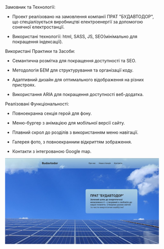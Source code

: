 Замовник та Технології:

- Проект реалізовано на замовлення компанії ПРАТ "БУДАВТОДОР", що спеціалізується виробництві електроенергії за допомогою сонячної електростанції.

- Використані технології: html, SASS, JS, SEO(мінімально для покращення індексації).

Використані Практики та Засоби:

- Семантична розмітка для покращення доступності та SEO.

- Методологія БЕМ для структурування та організації коду.

- Адаптивний дизайн для оптимального відображення на різних пристроях.

- Використання ARIA для покращення доступності веб-додатка.

Реалізовані Функціональності:

- Повноекранна секція герой для фону.

- Меню-бургер з анімацією для мобільної версії сайту.

- Плавний скрол до розділів з використанням меню навігації.

- Галерея фото, з повноекранним відкриттям зображення.

- Контакти з інтегрованою Google map.

<img src="./img/presentation.jpg"/>
